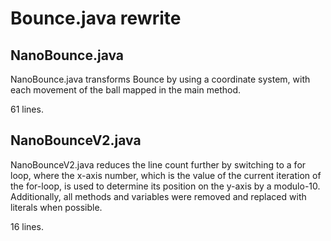 # Bounce.java rewrite

## NanoBounce.java

NanoBounce.java transforms Bounce by using a coordinate system, with each movement of the ball mapped in the main method.

61 lines.

## NanoBounceV2.java

NanoBounceV2.java reduces the line count further by switching to a for loop, where the x-axis number, which is the value of the current iteration of the for-loop, is used to determine its position on the y-axis by a modulo-10. Additionally, all methods and variables were removed and replaced with literals when possible.

16 lines.
